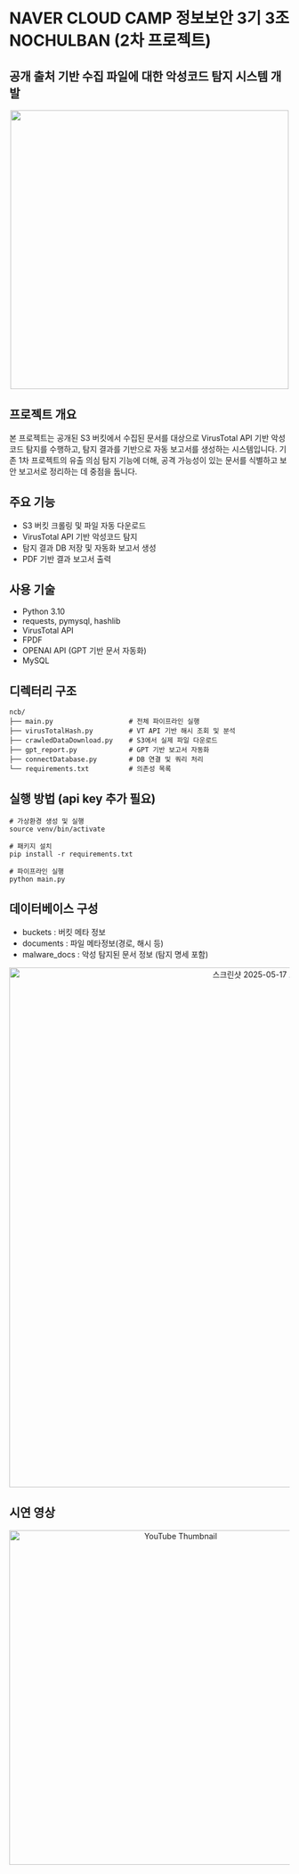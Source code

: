 # NAVER CLOUD CAMP 정보보안 3기 3조 NOCHULBAN (2차 프로젝트)
## 공개 출처 기반 수집 파일에 대한 악성코드 탐지 시스템 개발
<div align="center">
  <img src="https://github.com/user-attachments/assets/a3819795-5724-472c-a233-5d41daca6ed9" width="500"/>
</div>

## 프로젝트 개요
본 프로젝트는 공개된 S3 버킷에서 수집된 문서를 대상으로 VirusTotal API 기반 악성코드 탐지를 수행하고, 탐지 결과를 기반으로 자동 보고서를 생성하는 시스템입니다.
기존 1차 프로젝트의 유출 의심 탐지 기능에 더해, 공격 가능성이 있는 문서를 식별하고 보안 보고서로 정리하는 데 중점을 둡니다.

## 주요 기능
- S3 버킷 크롤링 및 파일 자동 다운로드
- VirusTotal API 기반 악성코드 탐지
- 탐지 결과 DB 저장 및 자동화 보고서 생성
- PDF 기반 결과 보고서 출력


## 사용 기술
- Python 3.10
- requests, pymysql, hashlib
-	VirusTotal API
-	FPDF
-	OPENAI API (GPT 기반 문서 자동화)
-	MySQL
  
## 디렉터리 구조
```
ncb/
├── main.py                   # 전체 파이프라인 실행
├── virusTotalHash.py         # VT API 기반 해시 조회 및 분석
├── crawledDataDownload.py    # S3에서 실제 파일 다운로드
├── gpt_report.py             # GPT 기반 보고서 자동화
├── connectDatabase.py        # DB 연결 및 쿼리 처리
└── requirements.txt          # 의존성 목록
```

## 실행 방법 (api key 추가 필요)
```
# 가상환경 생성 및 실행
source venv/bin/activate

# 패키지 설치
pip install -r requirements.txt

# 파이프라인 실행
python main.py
```

## 데이터베이스 구성
- buckets : 버킷 메타 정보
- documents : 파일 메타정보(경로, 해시 등)
- malware_docs : 악성 탐지된 문서 정보 (탐지 명세 포함)
<div align="center">
  <img width="932" alt="스크린샷 2025-05-17 오후 2 57 08" src="https://github.com/user-attachments/assets/8112ddf9-c58d-4f8b-b35d-c65320d0e491" />
</div>

## 시연 영상
<div align="center">
  <a href="https://youtu.be/jGol5wmgGyY" target="_blank">
    <img src="https://img.youtube.com/vi/jGol5wmgGyY/0.jpg" alt="YouTube Thumbnail" width="600"/>
  </a>
</div>

